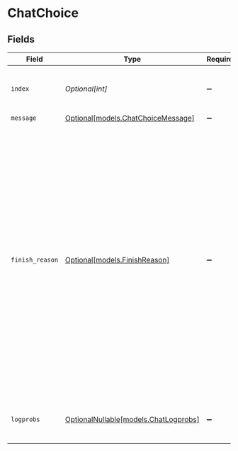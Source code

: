 # ChatChoice


## Fields

| Field                                                                                                                                                                                                                                                                                                                   | Type                                                                                                                                                                                                                                                                                                                    | Required                                                                                                                                                                                                                                                                                                                | Description                                                                                                                                                                                                                                                                                                             | Example                                                                                                                                                                                                                                                                                                                 |
| ----------------------------------------------------------------------------------------------------------------------------------------------------------------------------------------------------------------------------------------------------------------------------------------------------------------------- | ----------------------------------------------------------------------------------------------------------------------------------------------------------------------------------------------------------------------------------------------------------------------------------------------------------------------- | ----------------------------------------------------------------------------------------------------------------------------------------------------------------------------------------------------------------------------------------------------------------------------------------------------------------------- | ----------------------------------------------------------------------------------------------------------------------------------------------------------------------------------------------------------------------------------------------------------------------------------------------------------------------- | ----------------------------------------------------------------------------------------------------------------------------------------------------------------------------------------------------------------------------------------------------------------------------------------------------------------------- |
| `index`                                                                                                                                                                                                                                                                                                                 | *Optional[int]*                                                                                                                                                                                                                                                                                                         | :heavy_minus_sign:                                                                                                                                                                                                                                                                                                      | The index of the choice in the list of generated choices.                                                                                                                                                                                                                                                               | 0                                                                                                                                                                                                                                                                                                                       |
| `message`                                                                                                                                                                                                                                                                                                               | [Optional[models.ChatChoiceMessage]](../models/chatchoicemessage.md)                                                                                                                                                                                                                                                    | :heavy_minus_sign:                                                                                                                                                                                                                                                                                                      | N/A                                                                                                                                                                                                                                                                                                                     |                                                                                                                                                                                                                                                                                                                         |
| `finish_reason`                                                                                                                                                                                                                                                                                                         | [Optional[models.FinishReason]](../models/finishreason.md)                                                                                                                                                                                                                                                              | :heavy_minus_sign:                                                                                                                                                                                                                                                                                                      | Termination condition of the generation. `stop` means the API returned the full chat completions generated by the model without running into any limits.<br/>`length` means the generation exceeded `max_tokens` or the conversation exceeded the max context length.<br/>`tool_calls` means the API has generated tool calls.<br/> |                                                                                                                                                                                                                                                                                                                         |
| `logprobs`                                                                                                                                                                                                                                                                                                              | [OptionalNullable[models.ChatLogprobs]](../models/chatlogprobs.md)                                                                                                                                                                                                                                                      | :heavy_minus_sign:                                                                                                                                                                                                                                                                                                      | Log probability information for the choice.                                                                                                                                                                                                                                                                             |                                                                                                                                                                                                                                                                                                                         |